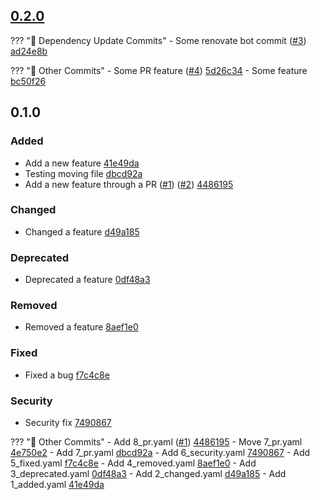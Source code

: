 ## [0.2.0](https://github.com/andrzejressel/pulumi-gestalt/compare/v0.1.0...v0.2.0)
??? "🤖 Dependency Update Commits"
    - Some renovate bot commit ([#3](https://github.com/andrzejressel/pulumi-gestalt/pull/3)) [ad24e8b](https://github.com/andrzejressel/pulumi-gestalt/commit/ad24e8bebef4ec45eef210f7e0fee3a1b11573e5)


??? "📝 Other Commits"
    - Some PR feature ([#4](https://github.com/andrzejressel/pulumi-gestalt/pull/4)) [5d26c34](https://github.com/andrzejressel/pulumi-gestalt/commit/5d26c34d881636cb5c6eb0968ce83f5028540366)
    - Some feature [bc50f26](https://github.com/andrzejressel/pulumi-gestalt/commit/bc50f26d9f08f990a2359452d6ec9a71986f2957)


## 0.1.0
### Added
- Add a new feature [41e49da](https://github.com/andrzejressel/pulumi-gestalt/commit/41e49da000f8ad8128b6ea71b2e12a73a8af08d3)
- Testing moving file [dbcd92a](https://github.com/andrzejressel/pulumi-gestalt/commit/dbcd92a74938cd9fbdf23e9e3010a77abbc9b51b)
- Add a new feature through a PR ([#1](https://github.com/andrzejressel/pulumi-gestalt/pull/1)) ([#2](https://github.com/andrzejressel/pulumi-gestalt/pull/2)) [4486195](https://github.com/andrzejressel/pulumi-gestalt/commit/44861956443a80fe203abb5cd41fbe02082607aa)

### Changed
- Changed a feature [d49a185](https://github.com/andrzejressel/pulumi-gestalt/commit/d49a1850cf39df1c97130c64ce8c8b929cdff528)

### Deprecated
- Deprecated a feature [0df48a3](https://github.com/andrzejressel/pulumi-gestalt/commit/0df48a309da35b508b8b0b51dd99638800b0d33f)

### Removed
- Removed a feature [8aef1e0](https://github.com/andrzejressel/pulumi-gestalt/commit/8aef1e09764cb7de75a5f6ceed90df62bd138264)

### Fixed
- Fixed a bug [f7c4c8e](https://github.com/andrzejressel/pulumi-gestalt/commit/f7c4c8e4dda5e5bd32da00eb20885654386ec966)

### Security
- Security fix [7490867](https://github.com/andrzejressel/pulumi-gestalt/commit/749086783c6acf43ade3d3c8ad407902220fbc28)

??? "📝 Other Commits"
    - Add 8_pr.yaml ([#1](https://github.com/andrzejressel/pulumi-gestalt/pull/1)) [4486195](https://github.com/andrzejressel/pulumi-gestalt/commit/44861956443a80fe203abb5cd41fbe02082607aa)
    - Move 7_pr.yaml [4e750e2](https://github.com/andrzejressel/pulumi-gestalt/commit/4e750e26bffba3b2156922ccb049e1f46fefd311)
    - Add 7_pr.yaml [dbcd92a](https://github.com/andrzejressel/pulumi-gestalt/commit/dbcd92a74938cd9fbdf23e9e3010a77abbc9b51b)
    - Add 6_security.yaml [7490867](https://github.com/andrzejressel/pulumi-gestalt/commit/749086783c6acf43ade3d3c8ad407902220fbc28)
    - Add 5_fixed.yaml [f7c4c8e](https://github.com/andrzejressel/pulumi-gestalt/commit/f7c4c8e4dda5e5bd32da00eb20885654386ec966)
    - Add 4_removed.yaml [8aef1e0](https://github.com/andrzejressel/pulumi-gestalt/commit/8aef1e09764cb7de75a5f6ceed90df62bd138264)
    - Add 3_deprecated.yaml [0df48a3](https://github.com/andrzejressel/pulumi-gestalt/commit/0df48a309da35b508b8b0b51dd99638800b0d33f)
    - Add 2_changed.yaml [d49a185](https://github.com/andrzejressel/pulumi-gestalt/commit/d49a1850cf39df1c97130c64ce8c8b929cdff528)
    - Add 1_added.yaml [41e49da](https://github.com/andrzejressel/pulumi-gestalt/commit/41e49da000f8ad8128b6ea71b2e12a73a8af08d3)


